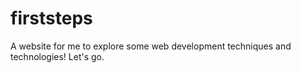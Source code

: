 firststeps
==========

A website for me to explore some web development techniques and technologies! Let's go.
